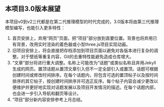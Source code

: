 ## 本项目3.0版本展望

本项目v0到v2三代都是在第二代推理模型的时代完成的，3.0版本将由第三代推理模型编写，也能引入更多特性：
1. 首页安排上，弃用“网页”页面，把“项目”部分放到首要位置。背景也将弃用已有背景，改用实时渲染的着色器或小型three.js项目实现动画。
2. 旧项目安排上，将会直接把存档添加到项目页面以避免对各版本进行复杂的调整。对于壁纸等重复内容，Git的去重特性能避免造成仓库增大。
3. “文章”部分将进行重大调整。名称上可能改为“话题”或类似名称且弃用Jekyll生成的网页。置顶话题从置顶文章引入但不一定全部引入或置顶。话题可根据创建时间或修改时间排序。在每个话题内，将包含可选的置顶帖子以及按时间排序的其它帖子，按创建时间排序并可选正反序。每个帖子内容会减少更改以便维护并更好地实现对话题发展以及项目开发情况的描述。在每个话题内部，也会进一步引入导航和翻页等设计。
4. “项目”部分新内容安排参考上月总结。
